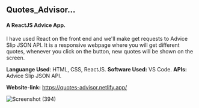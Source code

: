 ## Quotes_Advisor...

#### A ReactJS Advice App. 
I have used React on the front end and we'll make get requests to Advice Slip JSON API.
It is a responsive webpage where you will get different quotes, whenever you click on the button, new quotes will be shown on the screen.

**Languange Used**: HTML, CSS, ReactJS.
**Software Used:** VS Code.
**APIs:** Advice Slip JSON API.

**Website-link:** https://quotes-advisor.netlify.app/


![Screenshot (394)](https://user-images.githubusercontent.com/89103644/176832811-da5d9fce-5c37-4358-97ad-a1bb87a5197a.png)
